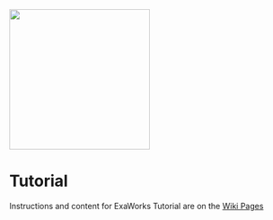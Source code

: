 <img src="https://exaworks.org/images/exaworks-name.png" width="250" />

# Tutorial

Instructions and content for ExaWorks Tutorial are on the [Wiki Pages](https://github.com/ExaWorks/Tutorial/wiki) 
